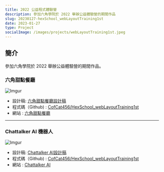```yaml
---
title: 2022 公益程式體驗營 
description: 參加六角學院於 2022 舉辦公益體驗營的期間作品
slug: 20230127-hexSchool_webLayoutTraining1st
date: 2023-01-27
type: Project
socialImage: /images/projects/webLayoutTraining1st.jpeg
---
```


## 簡介

參加六角學院於 2022 舉辦公益體驗營的期間作品。

### 六角甜點餐廳

![Imgur](https://i.imgur.com/yYShgoV.jpg)

- 設計稿: [六角甜點餐廳設計稿](https://xd.adobe.com/spec/934efdb7-a7e4-47d5-572e-efece0914f62-e57f/screen/9ba8ec87-c41b-474f-b92b-d2bb2fc7f922/specs/?fbclid=IwAR15fy4gQca7ZDUNrLwshygmfRsPpVtKRXW-ogWntmWT5WHXRzZ10ZG3Heg)
- 程式碼（Github) : [CofCat456/HexSchool_webLayoutTraining1st](https://github.com/CofCat456/HexSchool_webLayoutTraining1st/tree/master/Task-1)
- 網站 : [六角甜點餐廳](https://cofcat456.github.io/HexSchool_webLayoutTraining1st/Task-1/)

---

### Chattalker AI 機器人

![Imgur](https://i.imgur.com/iAA3yLC.jpg)

- 設計稿: [Chattalker AI設計稿](https://xd.adobe.com/view/4922398e-1a6e-4d4b-848c-044a079713bb-1c71/specs/)
- 程式碼（Github) : [CofCat456/HexSchool_webLayoutTraining1st](https://github.com/CofCat456/HexSchool_webLayoutTraining1st/tree/master/Task-2)
- 網站 : [Chattalker AI](https://cofcat456.github.io/HexSchool_webLayoutTraining1st/Task-2/)